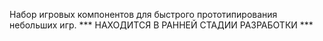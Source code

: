 Набор игровых компонентов для быстрого прототипирования небольших игр.
*** НАХОДИТСЯ В РАННЕЙ СТАДИИ РАЗРАБОТКИ ***
